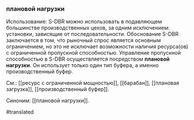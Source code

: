 ### плановой нагрузки

Использование: S-DBR можно использовать в подавляющем большинстве производственных цехов, за одним исключением: установки, зависящие от последовательности. Обоснование S-DBR заключается в том, что рыночный спрос является основным ограничением, но это не исключает возможности наличия ресурса(ов) с ограниченной пропускной способностью. Управление пропускной способностью в S-DBR осуществляется посредством **плановой нагрузки**. Он использует только один тип буфера, а именно производственный буфер.

См.: [[ресурс с ограниченной мощностью]], [[барабан]], [[плановая загрузка]], [[производственный буфер]].

Синоним: [[плановой нагрузки]].

#translated

